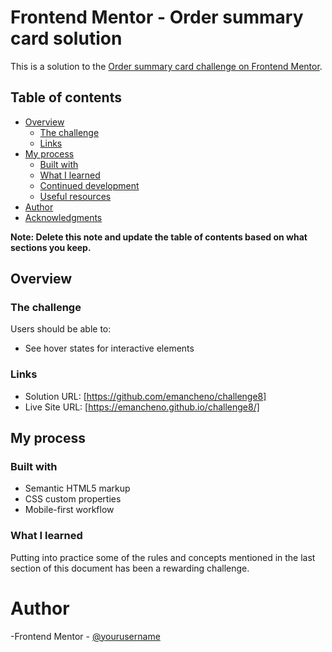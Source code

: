 # Frontend Mentor - Order summary card solution

This is a solution to the [Order summary card challenge on Frontend Mentor](https://www.frontendmentor.io/challenges/order-summary-component-QlPmajDUj).

## Table of contents

- [Overview](#overview)
  - [The challenge](#the-challenge)
  - [Links](#links)
- [My process](#my-process)
  - [Built with](#built-with)
  - [What I learned](#what-i-learned)
  - [Continued development](#continued-development)
  - [Useful resources](#useful-resources)
- [Author](#author)
- [Acknowledgments](#acknowledgments)

**Note: Delete this note and update the table of contents based on what sections you keep.**

## Overview

### The challenge

Users should be able to:

- See hover states for interactive elements



### Links

- Solution URL: [https://github.com/emancheno/challenge8]
- Live Site URL: [https://emancheno.github.io/challenge8/]

## My process

### Built with

- Semantic HTML5 markup
- CSS custom properties
- Mobile-first workflow

### What I learned

Putting into practice some of the rules and concepts mentioned in the last section of this document has been a rewarding challenge.

# Author
-Frontend Mentor - [@yourusername](https://www.frontendmentor.io/profile/emancheno)

